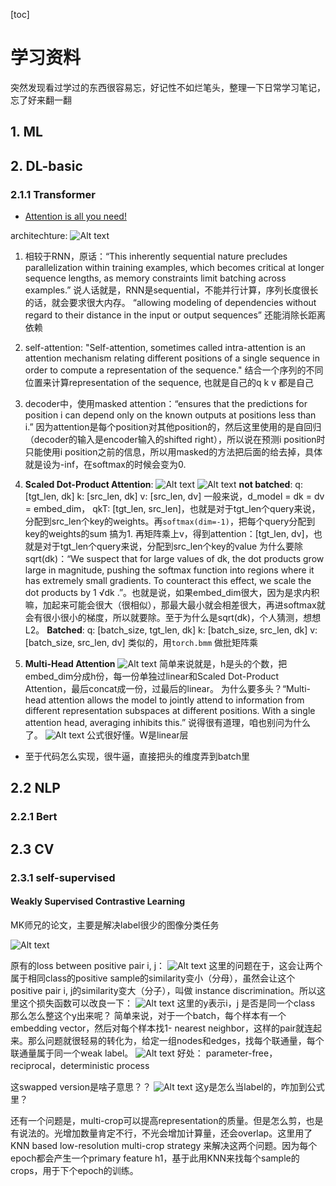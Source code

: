 [toc]

# 学习资料
突然发现看过学过的东西很容易忘，好记性不如烂笔头，整理一下日常学习笔记，忘了好来翻一翻

## 1. ML

## 2. DL-basic

### 2.1.1 Transformer

* [Attention is all you need! ](https://arxiv.org/pdf/1706.03762.pdf)

architechture:
![Alt text](/figs/transformer.png)

1. 相较于RNN，原话：“This inherently sequential nature precludes parallelization within training examples, which becomes critical at longer sequence lengths, as memory constraints limit batching across examples.” 说人话就是，RNN是sequential，不能并行计算，序列长度很长的话，就会要求很大内存。
“allowing modeling of dependencies without regard to their distance in the input or output sequences” 还能消除长距离依赖

2. self-attention: "Self-attention, sometimes called intra-attention is an attention mechanism relating different positions of a single sequence in order to compute a representation of the sequence."  结合一个序列的不同位置来计算representation of the sequence, 也就是自己的q k v 都是自己

3. decoder中，使用masked attention：“ensures that the predictions for position i can depend only on the known outputs at positions less than i.” 因为attention是每个position对其他position的，然后这里使用的是自回归（decoder的输入是encoder输入的shifted right），所以说在预测i position时 只能使用i position之前的信息，所以用masked的方法把后面的给去掉，具体就是设为-inf，在softmax的时候会变为0.

4. **Scaled Dot-Product Attention**:
![Alt text](figs/Scaled_Dot-Product_Attention.png)
![Alt text](figs/Attention_formular.png)
**not batched**:
q: [tgt_len, dk]
k: [src_len, dk]
v: [src_len, dv]
一般来说，d_model = dk = dv = embed_dim，
qkT: [tgt_len, src_len]，也就是对于tgt_len个query来说，分配到src_len个key的weights。再```softmax(dim=-1)```，把每个query分配到key的weights的sum 搞为1.
再矩阵乘上v，得到attention：[tgt_len, dv]，也就是对于tgt_len个query来说，分配到src_len个key的value
为什么要除sqrt(dk)：“We suspect that for large values of dk, the dot products grow large in magnitude, pushing the softmax function into regions where it has extremely small gradients. To counteract this effect, we scale the dot products by 1 √dk .”。也就是说，如果embed_dim很大，因为是求内积嘛，加起来可能会很大（很相似），那最大最小就会相差很大，再进softmax就会有很小很小的梯度，所以就要除。至于为什么是sqrt(dk)，个人猜测，想想L2。
**Batched**:
q: [batch_size, tgt_len, dk]
k: [batch_size, src_len, dk]
v: [batch_size, src_len, dv]
类似的，用```torch.bmm``` 做批矩阵乘

5. **Multi-Head Attention**
![Alt text](figs/Multi-Head_Attention.png)
简单来说就是，h是头的个数，把embed_dim分成h份，每一份单独过linear和Scaled Dot-Product Attention，最后concat成一份，过最后的linear。
为什么要多头？“Multi-head attention allows the model to jointly attend to information from different representation subspaces at different positions. With a single attention head, averaging inhibits this.” 说得很有道理，咱也别问为什么了。
![Alt text](figs/Multihead_attention_formular.png)
公式很好懂。W是linear层
* 至于代码怎么实现，很牛逼，直接把头的维度弄到batch里


## 2.2 NLP

### 2.2.1 Bert

## 2.3 CV

### 2.3.1 self-supervised

#### Weakly Supervised Contrastive Learning
MK师兄的论文，主要是解决label很少的图像分类任务

![Alt text](figs/WCL_framework.png)

原有的loss between positive pair i, j：
![Alt text](figs/NCE_loss_original.png)
这里的问题在于，这会让两个属于相同class的positive sample的similarity变小（分母），虽然会让这个positive pair i, j的similarity变大（分子），叫做 instance discrimination。所以这里这个损失函数可以改良一下：
![Alt text](figs/NCE_loss_improved.png)
这里的y表示i，j 是否是同一个class
那么怎么整这个y出来呢？
简单来说，对于一个batch，每个样本有一个embedding vector，然后对每个样本找1- nearest neighbor，这样的pair就连起来。那么问题就很轻易的转化为，给定一组nodes和edges，找每个联通量，每个联通量属于同一个weak label。
![Alt text](figs/WCL_WL_generation.png)
好处： parameter-free，reciprocal，deterministic process

这swapped version是啥子意思？？
![Alt text](figs/Swap_loss.png)
这y是怎么当label的，咋加到公式里？

还有一个问题是，multi-crop可以提高representation的质量。但是怎么剪，也是有说法的。光增加数量肯定不行，不光会增加计算量，还会overlap。这里用了KNN based low-resolution multi-crop strategy 来解决这两个问题。因为每个epoch都会产生一个primary feature h1，基于此用KNN来找每个sample的crops，用于下个epoch的训练。









